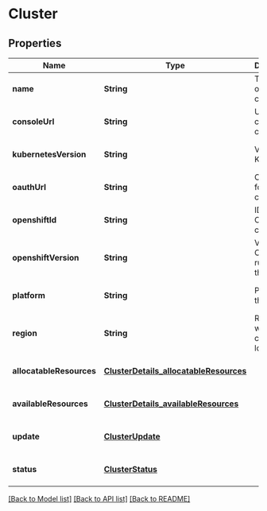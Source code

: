 # Cluster

## Properties

| Name                     | Type                                                                              | Description                                 | Notes                        |
| ------------------------ | --------------------------------------------------------------------------------- | ------------------------------------------- | ---------------------------- |
| **name**                 | **String**                                                                        | The name of the cluster                     | [optional] [default to null] |
| **consoleUrl**           | **String**                                                                        | URL for the cluster console                 | [optional] [default to null] |
| **kubernetesVersion**    | **String**                                                                        | Version of Kubernetes                       | [optional] [default to null] |
| **oauthUrl**             | **String**                                                                        | OAuth URL for the cluster                   | [optional] [default to null] |
| **openshiftId**          | **String**                                                                        | ID of the OpenShift cluster                 | [optional] [default to null] |
| **openshiftVersion**     | **String**                                                                        | Version of OpenShift running in the cluster | [optional] [default to null] |
| **platform**             | **String**                                                                        | Platform of the cluster                     | [optional] [default to null] |
| **region**               | **String**                                                                        | Region where the cluster is located         | [optional] [default to null] |
| **allocatableResources** | [**ClusterDetails_allocatableResources**](ClusterDetails_allocatableResources.md) |                                             | [optional] [default to null] |
| **availableResources**   | [**ClusterDetails_availableResources**](ClusterDetails_availableResources.md)     |                                             | [optional] [default to null] |
| **update**               | [**ClusterUpdate**](ClusterUpdate.md)                                             |                                             | [optional] [default to null] |
| **status**               | [**ClusterStatus**](ClusterStatus.md)                                             |                                             | [optional] [default to null] |

[[Back to Model list]](../README.md#documentation-for-models) [[Back to API list]](../README.md#documentation-for-api-endpoints) [[Back to README]](../README.md)
